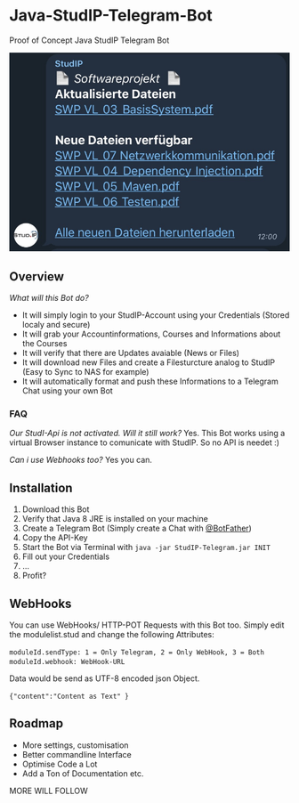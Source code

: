 # Java-StudIP-Telegram-Bot
Proof of Concept Java StudIP Telegram Bot

![Telegram_01](Screenshots/Screenshot_Telegram_02.jpg)

## Overview

*What will this Bot do?*
 - It will simply login to your StudIP-Account using your Credentials (Stored localy and secure)
 - It will grab your Accountinformations, Courses and Informations about the Courses
 - It will verify that there are Updates avaiable (News or Files)
 - It will download new Files and create a Filesturcture analog to StudIP (Easy to Sync to NAS for example)
 - It will automatically format and push these Informations to a Telegram Chat using your own Bot
 
 ### FAQ
 *Our StudI-Api is not activated. Will it still work?*
Yes. This Bot works using a virtual Browser instance to comunicate with StudIP. So no API is needet :)

 *Can i use Webhooks too?*
 Yes you can.

## Installation

1. Download this Bot
2. Verify that Java 8 JRE is installed on your machine
3. Create a Telegram Bot (Simply create a Chat with [@BotFather](https://t.me/BotFather))
4. Copy the API-Key
5. Start the Bot via Terminal with `java -jar StudIP-Telegram.jar INIT`
6. Fill out your Credentials
7. ...
8. Profit?

## WebHooks
You can use WebHooks/ HTTP-POT Requests with this Bot too. Simply edit the modulelist.stud and change the following Attributes:

`
moduleId.sendType:
1 = Only Telegram,
2 = Only WebHook,
3 = Both
`
`moduleId.webhook: WebHook-URL`

Data would be send as UTF-8 encoded json Object.

`{"content":"Content as Text"
}`


## Roadmap

- More settings, customisation
- Better commandline Interface
- Optimise Code a Lot
- Add a Ton of Documentation
etc.

MORE WILL FOLLOW